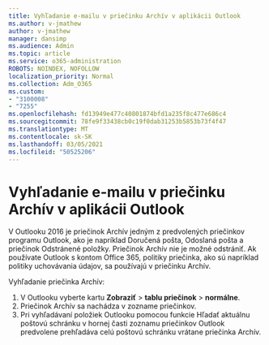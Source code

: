 ```yaml
---
title: Vyhľadanie e-mailu v priečinku Archív v aplikácii Outlook
ms.author: v-jmathew
author: v-jmathew
manager: dansimp
ms.audience: Admin
ms.topic: article
ms.service: o365-administration
ROBOTS: NOINDEX, NOFOLLOW
localization_priority: Normal
ms.collection: Adm_O365
ms.custom:
- "3100008"
- "7255"
ms.openlocfilehash: fd13949e477c40801874bfd1a235f8c477e686c4
ms.sourcegitcommit: 78fe9f33438cb0c19f0dab31253b5853b73f4f47
ms.translationtype: MT
ms.contentlocale: sk-SK
ms.lasthandoff: 03/05/2021
ms.locfileid: "50525206"
---
```

# <a name="find-email-in-archive-folder-in-outlook-app"></a>Vyhľadanie e-mailu v priečinku Archív v aplikácii Outlook

V Outlooku 2016 je priečinok Archív jedným z predvolených priečinkov programu Outlook, ako je napríklad Doručená pošta, Odoslaná pošta a priečinok Odstránené položky. Priečinok Archív nie je možné odstrániť. Ak používate Outlook s kontom Office 365, politiky priečinka, ako sú napríklad politiky uchovávania údajov, sa používajú v priečinku Archív.

Vyhľadanie priečinka Archív:

1. V Outlooku vyberte kartu **Zobraziť** > **tablu priečinok**  >  **normálne**.
2. Priečinok Archív sa nachádza v zozname priečinkov.
3. Pri vyhľadávaní položiek Outlooku pomocou funkcie Hľadať aktuálnu poštovú schránku v hornej časti zoznamu priečinkov Outlook predvolene prehľadáva celú poštovú schránku vrátane priečinka Archív.
